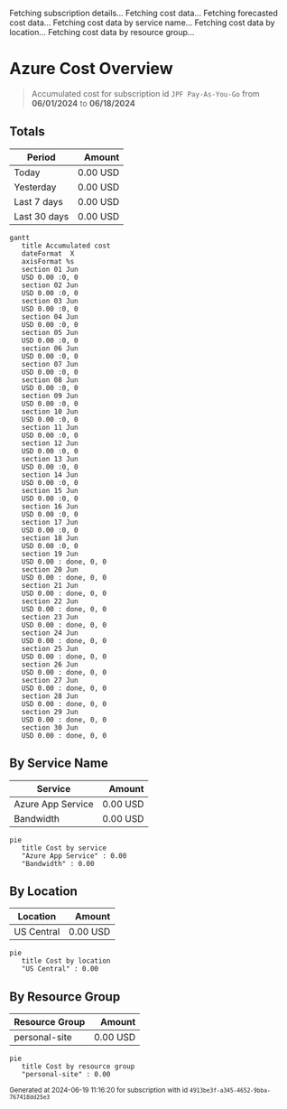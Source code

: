 Fetching subscription details...
Fetching cost data...
Fetching forecasted cost data...
Fetching cost data by service name...
Fetching cost data by location...
Fetching cost data by resource group...
# Azure Cost Overview

> Accumulated cost for subscription id `JPF Pay-As-You-Go` from **06/01/2024** to **06/18/2024**

## Totals

|Period|Amount|
|---|---:|
|Today|0.00 USD|
|Yesterday|0.00 USD|
|Last 7 days|0.00 USD|
|Last 30 days|0.00 USD|

```mermaid
gantt
   title Accumulated cost
   dateFormat  X
   axisFormat %s
   section 01 Jun
   USD 0.00 :0, 0
   section 02 Jun
   USD 0.00 :0, 0
   section 03 Jun
   USD 0.00 :0, 0
   section 04 Jun
   USD 0.00 :0, 0
   section 05 Jun
   USD 0.00 :0, 0
   section 06 Jun
   USD 0.00 :0, 0
   section 07 Jun
   USD 0.00 :0, 0
   section 08 Jun
   USD 0.00 :0, 0
   section 09 Jun
   USD 0.00 :0, 0
   section 10 Jun
   USD 0.00 :0, 0
   section 11 Jun
   USD 0.00 :0, 0
   section 12 Jun
   USD 0.00 :0, 0
   section 13 Jun
   USD 0.00 :0, 0
   section 14 Jun
   USD 0.00 :0, 0
   section 15 Jun
   USD 0.00 :0, 0
   section 16 Jun
   USD 0.00 :0, 0
   section 17 Jun
   USD 0.00 :0, 0
   section 18 Jun
   USD 0.00 :0, 0
   section 19 Jun
   USD 0.00 : done, 0, 0
   section 20 Jun
   USD 0.00 : done, 0, 0
   section 21 Jun
   USD 0.00 : done, 0, 0
   section 22 Jun
   USD 0.00 : done, 0, 0
   section 23 Jun
   USD 0.00 : done, 0, 0
   section 24 Jun
   USD 0.00 : done, 0, 0
   section 25 Jun
   USD 0.00 : done, 0, 0
   section 26 Jun
   USD 0.00 : done, 0, 0
   section 27 Jun
   USD 0.00 : done, 0, 0
   section 28 Jun
   USD 0.00 : done, 0, 0
   section 29 Jun
   USD 0.00 : done, 0, 0
   section 30 Jun
   USD 0.00 : done, 0, 0
```

## By Service Name

|Service|Amount|
|---|---:|
|Azure App Service|0.00 USD|
|Bandwidth|0.00 USD|

```mermaid
pie
   title Cost by service
   "Azure App Service" : 0.00
   "Bandwidth" : 0.00
```

## By Location

|Location|Amount|
|---|---:|
|US Central|0.00 USD|

```mermaid
pie
   title Cost by location
   "US Central" : 0.00
```

## By Resource Group

|Resource Group|Amount|
|---|---:|
|personal-site|0.00 USD|

```mermaid
pie
   title Cost by resource group
   "personal-site" : 0.00
```

<sup>Generated at 2024-06-19 11:16:20 for subscription with id `4913be3f-a345-4652-9bba-767418dd25e3`</sup>
